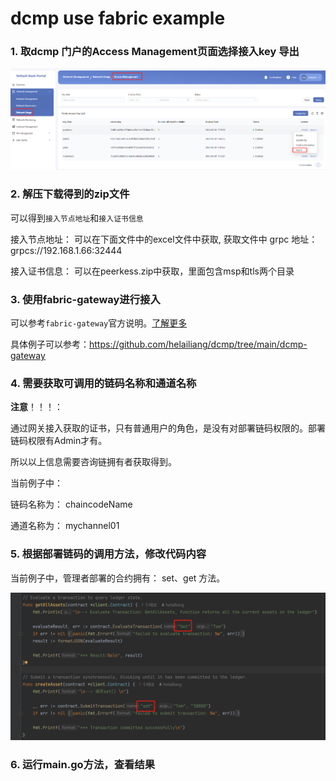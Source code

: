 # dcmp use fabric example

### 1. 取dcmp 门户的Access Management页面选择接入key 导出

![image-20240401135406212](README.assets/image-20240401135406212.png)

### 2. 解压下载得到的zip文件

可以得到`接入节点地址`和`接入证书信息`

接入节点地址： 可以在下面文件中的excel文件中获取,  获取文件中 grpc 地址： grpcs://192.168.1.66:32444

接入证书信息： 可以在peerkess.zip中获取，里面包含msp和tls两个目录

### 3. 使用fabric-gateway进行接入

可以参考`fabric-gateway`官方说明。<a href="https://hyperledger-fabric.readthedocs.io/en/latest/gateway.html" target="_blank">了解更多</a>

具体例子可以参考：https://github.com/helailiang/dcmp/tree/main/dcmp-gateway

### 4. 需要获取可调用的链码名称和通道名称

**注意**！！！： 

 通过网关接入获取的证书，只有普通用户的角色，是没有对部署链码权限的。部署链码权限有Admin才有。

所以以上信息需要咨询链拥有者获取得到。

当前例子中：

链码名称为： chaincodeName

通道名称为： mychannel01

### 5. 根据部署链码的调用方法，修改代码内容

当前例子中，管理者部署的合约拥有： set、get 方法。

![image-20240401143013087](README.assets/image-20240401143013087.png)

### 6. 运行main.go方法，查看结果

